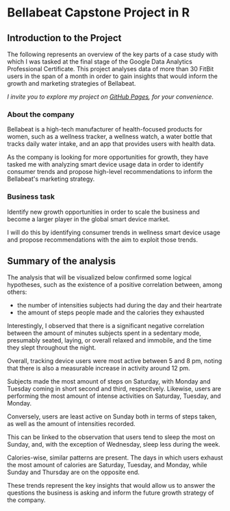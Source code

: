 # Bellabeat Capstone Project in R

## Introduction to the Project

The following represents an overview of the key parts of a case study with which I was tasked at the final stage of the Google Data Analytics Professional Certificate. This project analyses data of more than 30 FitBit users in the span of a month in order to gain insights that would inform the growth and marketing strategies of Bellabeat. 

_I invite you to explore my project on [GitHub Pages](https://kkkov.github.io/Bellabeat-Capstone-Project-in-R/), for your convenience._

### About the company

Bellabeat is a high-tech manufacturer of health-focused products for women, such as a wellness tracker, a wellness watch, a water bottle that tracks daily water intake, and an app that provides users with health data.

As the company is looking for more opportunities for growth, they have tasked me with analyzing smart device usage data in order to identify consumer trends and propose high-level recommendations to inform the Bellabeat's marketing strategy.

### Business task

Identify new growth opportunities in order to scale the business and become a larger player in the global smart device market.

I will do this by identifying consumer trends in wellness smart device usage and propose recommendations with the aim to exploit those trends.

## Summary of the analysis

The analysis that will be visualized below confirmed some logical hypotheses, such as the existence of a positive correlation between, among others:

* the number of intensities subjects had during the day and their heartrate
* the amount of steps people made and the calories they exhausted

Interestingly, I observed that there is a significant negative correlation between the amount of minutes subjects spent in a sedentary mode, presumably seated, laying, or overall relaxed and immobile, and the time they slept throughout the night.

Overall, tracking device users were most active between 5 and 8 pm, noting that there is also a measurable increase in activity around 12 pm.

Subjects made the most amount of steps on Saturday, with Monday and Tuesday coming in short second and third, respecitvely. Likewise, users are performing the most amount of intense activities on Saturday, Tuesday, and Monday.

Conversely, users are least active on Sunday both in terms of steps taken, as well as the amount of intensities recorded.

This can be linked to the observation that users tend to sleep the most on Sunday, and, with the exception of Wednesday, sleep less during the week.

Calories-wise, similar patterns are present. The days in which users exhaust the most amount of calories are Saturday, Tuesday, and Monday, while Sunday and Thursday are on the opposite end.

These trends represent the key insights that would allow us to answer the questions the business is asking and inform the future growth strategy of the company.

